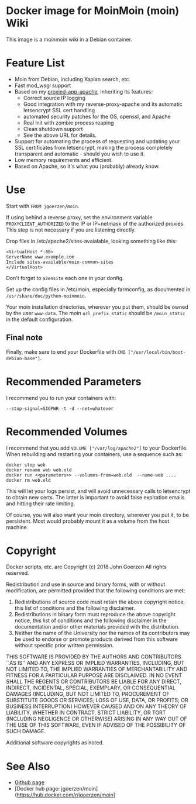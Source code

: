 # Docker image for MoinMoin (moin) Wiki

This image is a moinmoin wiki in a Debian container.

# Feature List

 - Moin from Debian, including Xapian search, etc.
 - Fast mod_wsgi support
 - Based on my
   [proxied-app-apache](https://github.com/jgoerzen/docker-apache-proxy),
   inheriting its features:
   - Correct source IP logging
   - Good integration with my reverse-proxy-apache and its automatic
     letsencrypt SSL cert handling
   - automated security patches for the OS, openssl, and Apache
   - Real init with zombie process reaping
   - Clean shutdown support
   - See the above URL for details.
 - Support for automating the process of requesting and updating your
   SSL certificates from letsencrypt, making the process completely
   transparent and automatic - should you wish to use it.
 - Low memory requirements and efficient.
 - Based on Apache, so it's what you (probably) already know.

# Use

Start with `FROM jgoerzen/moin`.

If using behind a reverse proxy, set the environment variable
`PROXYCLIENT_AUTHORIZED` to the IP or IP+netmask of the authorized
proxies.  This step is not necessary if you are listening directly.

Drop files in /etc/apache2/sites-avaialable, looking something like
this:

    <VirtualHost *:80>
    ServerName www.example.com
    Include sites-available/moin-common-sites
    </VirtualHost>

Don't forget to `a2ensite` each one in your donfig.

Set up the config files in /etc/moin, especially farmconfig, as
documented in `/usr/share/doc/python-moinmoin`.

Your moin installation directories, wherever you put them, should be
owned by the user `www-data`.  The moin `url_prefix_static` should be
`/moin_static` in the default configuration.


## Final note

Finally, make sure to end your Dockerfile with `CMD ["/usr/local/bin/boot-debian-base"]`.


# Recommended Parameters

I recommend you to run your containers with:

`--stop-signal=SIGPWR -t -d --net=whatever`

# Recommended Volumes

I recommend that you add `VOLUME ["/var/log/apache2"]` to your
Dockerfile.  When rebuilding and restarting your containers, use a
sequence such as:

    docker stop web
    docker rename web web.old
    docker run <<parameters>> --volumes-from=web.old  --name-web ....
    docker rm web.old
   
This will let your logs persist, and will avoid unnecessary calls to
letsencrypt to obtain new certs.  The latter is important to avoid
false expiration emails and hitting their rate limiting.

Of course, you will also want your moin directory, wherever you put
it, to be persistent.  Most would probably mount it as a volume from
the host machine.

# Copyright

Docker scripts, etc. are
Copyright (c) 2018 John Goerzen
All rights reserved.

Redistribution and use in source and binary forms, with or without
modification, are permitted provided that the following conditions
are met:
1. Redistributions of source code must retain the above copyright
   notice, this list of conditions and the following disclaimer.
2. Redistributions in binary form must reproduce the above copyright
   notice, this list of conditions and the following disclaimer in the
   documentation and/or other materials provided with the distribution.
3. Neither the name of the University nor the names of its contributors
   may be used to endorse or promote products derived from this software
   without specific prior written permission.

THIS SOFTWARE IS PROVIDED BY THE AUTHORS AND CONTRIBUTORS ``AS IS'' AND
ANY EXPRESS OR IMPLIED WARRANTIES, INCLUDING, BUT NOT LIMITED TO, THE
IMPLIED WARRANTIES OF MERCHANTABILITY AND FITNESS FOR A PARTICULAR PURPOSE
ARE DISCLAIMED.  IN NO EVENT SHALL THE REGENTS OR CONTRIBUTORS BE LIABLE
FOR ANY DIRECT, INDIRECT, INCIDENTAL, SPECIAL, EXEMPLARY, OR CONSEQUENTIAL
DAMAGES (INCLUDING, BUT NOT LIMITED TO, PROCUREMENT OF SUBSTITUTE GOODS
OR SERVICES; LOSS OF USE, DATA, OR PROFITS; OR BUSINESS INTERRUPTION)
HOWEVER CAUSED AND ON ANY THEORY OF LIABILITY, WHETHER IN CONTRACT, STRICT
LIABILITY, OR TORT (INCLUDING NEGLIGENCE OR OTHERWISE) ARISING IN ANY WAY
OUT OF THE USE OF THIS SOFTWARE, EVEN IF ADVISED OF THE POSSIBILITY OF
SUCH DAMAGE.

Additional software copyrights as noted.

# See Also

 - [Github page](https://github.com/jgoerzen/docker-apache-moin)
 - [Docker hub page: jgoerzen/moin](https://hub.docker.com/r/jgoerzen/moin]

